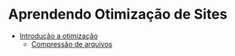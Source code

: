# Aprendendo Otimização de Sites

- [Introdução a otimização](http://hugobessa.com.br/posts/introducao-a-otimizacao/)
    - [Compressão de arquivos](http://hugobessa.com.br/posts/otimizacao-compressao-de-arquivos/)
